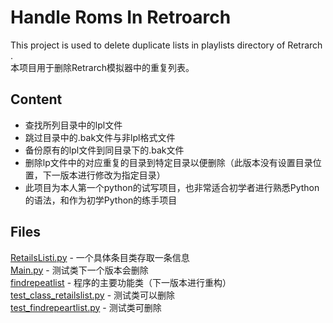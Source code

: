 #  Handle Roms In Retroarch
This  project is used to delete duplicate lists in playlists directory of Retrarch .\
本项目用于删除Retrarch模拟器中的重复列表。
## Content

- 查找所列目录中的lpl文件
- 跳过目录中的.bak文件与非lpl格式文件
- 备份原有的lpl文件到同目录下的.bak文件
- 删除lp文件中的对应重复的目录到特定目录以便删除（此版本没有设置目录位置，下一版本进行修改为指定目录）
- 此项目为本人第一个python的试写项目，也非常适合初学者进行熟悉Python的语法，和作为初学Python的练手项目
## Files
[RetailsListi.py](./RetailsList.py) - 一个具体条目类存取一条信息\
[Main.py](。/main.py) - 测试类下一个版本会删除\
[findrepeatlist](./findrepeartlist.py) - 程序的主要功能类（下一版本进行重构）\
[test_class_retailslist.py](./test_class_retailslist.py) - 测试类可以删除\
[test_findrepeartlist.py](./test_findrepeartlist.py) - 测试类可删除
